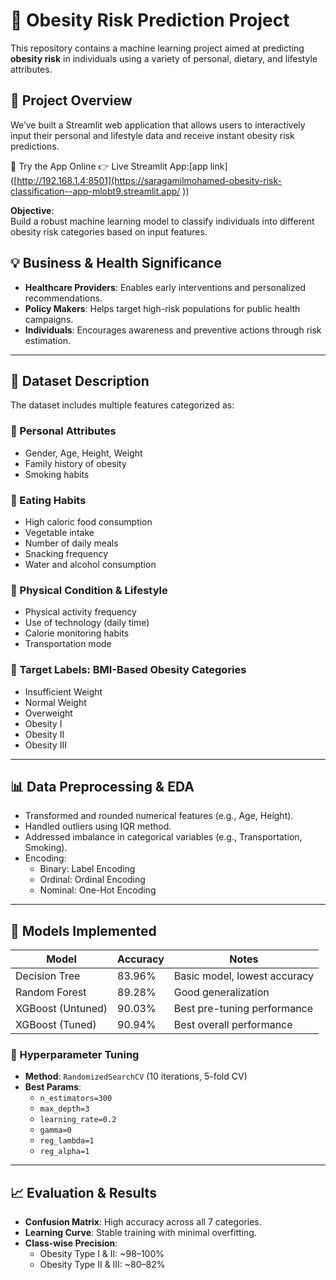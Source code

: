 # 🧠 Obesity Risk Prediction Project

This repository contains a machine learning project aimed at predicting **obesity risk** in individuals using a variety of personal, dietary, and lifestyle attributes.

## 📌 Project Overview

We’ve built a Streamlit web application that allows users to interactively input their personal and lifestyle data and receive instant obesity risk predictions.

🚀 Try the App Online
👉 Live Streamlit App:[app link]([http://192.168.1.4:8501](https://saragamilmohamed-obesity-risk-classification--app-mlobt9.streamlit.app/ ))


**Objective**:  
Build a robust machine learning model to classify individuals into different obesity risk categories based on input features.

## 💡 Business & Health Significance

- **Healthcare Providers**: Enables early interventions and personalized recommendations.
- **Policy Makers**: Helps target high-risk populations for public health campaigns.
- **Individuals**: Encourages awareness and preventive actions through risk estimation.

---

## 🧾 Dataset Description

The dataset includes multiple features categorized as:

### 🔹 Personal Attributes
- Gender, Age, Height, Weight
- Family history of obesity
- Smoking habits

### 🔹 Eating Habits
- High caloric food consumption
- Vegetable intake
- Number of daily meals
- Snacking frequency
- Water and alcohol consumption

### 🔹 Physical Condition & Lifestyle
- Physical activity frequency
- Use of technology (daily time)
- Calorie monitoring habits
- Transportation mode

### 🧮 Target Labels: BMI-Based Obesity Categories
- Insufficient Weight
- Normal Weight
- Overweight
- Obesity I
- Obesity II
- Obesity III

---

## 📊 Data Preprocessing & EDA

- Transformed and rounded numerical features (e.g., Age, Height).
- Handled outliers using IQR method.
- Addressed imbalance in categorical variables (e.g., Transportation, Smoking).
- Encoding:
  - Binary: Label Encoding
  - Ordinal: Ordinal Encoding
  - Nominal: One-Hot Encoding

---

## 🧠 Models Implemented

| Model              | Accuracy | Notes                        |
|-------------------|----------|------------------------------|
| Decision Tree      | 83.96%   | Basic model, lowest accuracy |
| Random Forest      | 89.28%   | Good generalization          |
| XGBoost (Untuned)  | 90.03%   | Best pre-tuning performance  |
| XGBoost (Tuned)    | 90.94%   | Best overall performance     |

### 🔧 Hyperparameter Tuning
- **Method**: `RandomizedSearchCV` (10 iterations, 5-fold CV)
- **Best Params**:
  - `n_estimators=300`
  - `max_depth=3`
  - `learning_rate=0.2`
  - `gamma=0`
  - `reg_lambda=1`
  - `reg_alpha=1`

---

## 📈 Evaluation & Results

- **Confusion Matrix**: High accuracy across all 7 categories.
- **Learning Curve**: Stable training with minimal overfitting.
- **Class-wise Precision**:
  - Obesity Type I & II: ~98–100%
  - Obesity Type II & III: ~80–82%


